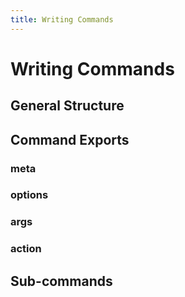 ```yaml
---
title: Writing Commands
---
```


# Writing Commands

## General Structure

## Command Exports

### meta

### options

### args

### action

## Sub-commands
